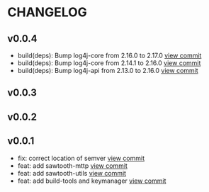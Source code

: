 # CHANGELOG

## v0.0.4

* build(deps): Bump log4j-core from 2.16.0 to 2.17.0 [view commit](https://github.com/blockchaintp/paralos-java/commit/21d0cc1c16c2b493bbd84ed2e8e8b1bb2b8548c1)
* build(deps): Bump log4j-core from 2.14.1 to 2.16.0 [view commit](https://github.com/blockchaintp/paralos-java/commit/d6d82ded09fe6989d8f37a4e05b90be2fca56a37)
* build(deps): Bump log4j-api from 2.13.0 to 2.16.0 [view commit](https://github.com/blockchaintp/paralos-java/commit/b3b17a440daf83cbc3df5099489c01da6c5e5439)

## v0.0.3


## v0.0.2


## v0.0.1

* fix: correct location of semver [view commit](https://github.com/blockchaintp/paralos-java/commit/25b99e75a3c09f0548b942a706ff61d69f37c17b)
* feat: add sawtooth-mttp [view commit](https://github.com/blockchaintp/paralos-java/commit/41b22cef4c5c73f81bd0a5be06f8d217c97456d2)
* feat: add sawtooth-utils [view commit](https://github.com/blockchaintp/paralos-java/commit/e4ebace13569fd2d5669931f1469e856c316da25)
* feat: add build-tools and keymanager [view commit](https://github.com/blockchaintp/paralos-java/commit/7f9641a4e507e510781405c87c8ee1e279f4d3b7)

